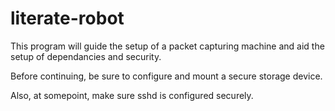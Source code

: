 # literate-robot

This program will guide the setup of a packet capturing machine and aid the setup of dependancies and security.

Before continuing, be sure to configure and mount a secure storage device.

Also, at somepoint, make sure sshd is configured securely.
